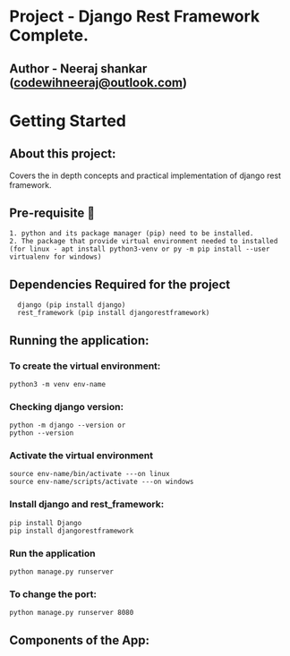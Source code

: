 # Project - Django Rest Framework Complete.
## Author - Neeraj shankar  (codewihneeraj@outlook.com)



# Getting Started

## About this project:
Covers the in depth concepts and practical implementation of django rest framework. 


## Pre-requisite :eyes:
    1. python and its package manager (pip) need to be installed.
    2. The package that provide virtual environment needed to installed (for linux - apt install python3-venv or py -m pip install --user virtualenv for windows)
  
  ## Dependencies Required for the project
      django (pip install django)
      rest_framework (pip install djangorestframework)

  ## Running the application:
  ### To create the virtual environment:
    python3 -m venv env-name

  ### Checking django version: 
    python -m django --version or
    python --version

  ### Activate the virtual environment
    source env-name/bin/activate ---on linux
    source env-name/scripts/activate ---on windows
  
  ### Install django and rest_framework: 
    pip install Django
    pip install djangorestframework
 
    
  ### Run the application
    python manage.py runserver
       
  ### To change the port: 
    python manage.py runserver 8080


## Components of the App:


